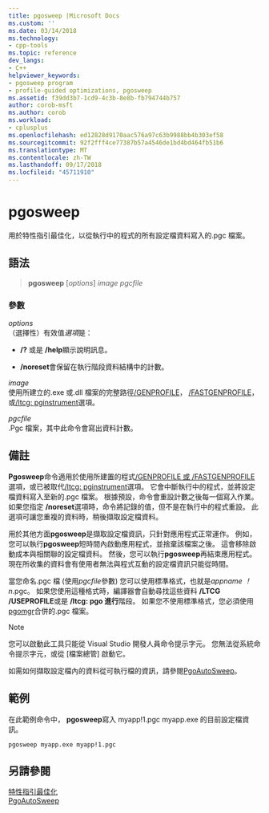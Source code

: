 ```yaml
---
title: pgosweep |Microsoft Docs
ms.custom: ''
ms.date: 03/14/2018
ms.technology:
- cpp-tools
ms.topic: reference
dev_langs:
- C++
helpviewer_keywords:
- pgosweep program
- profile-guided optimizations, pgosweep
ms.assetid: f39dd3b7-1cd9-4c3b-8e8b-fb794744b757
author: corob-msft
ms.author: corob
ms.workload:
- cplusplus
ms.openlocfilehash: ed12828d9170aac576a97c63b9988bb4b303ef58
ms.sourcegitcommit: 92f2fff4ce77387b57a4546de1bd4bd464fb51b6
ms.translationtype: MT
ms.contentlocale: zh-TW
ms.lasthandoff: 09/17/2018
ms.locfileid: "45711910"
---
```

# <a name="pgosweep"></a>pgosweep

用於特性指引最佳化，以從執行中的程式的所有設定檔資料寫入的.pgc 檔案。

## <a name="syntax"></a>語法

> **pgosweep** [*options*] *image* *pgcfile*

### <a name="parameters"></a>參數

*options*<br/>
（選擇性）有效值*選項*是：

- **/?** 或是 **/help**顯示說明訊息。

- **/noreset**會保留在執行階段資料結構中的計數。

*image*<br/>
使用所建立的.exe 或.dll 檔案的完整路徑[/GENPROFILE](genprofile-fastgenprofile-generate-profiling-instrumented-build.md)， [/FASTGENPROFILE](genprofile-fastgenprofile-generate-profiling-instrumented-build.md)，或[/ltcg: pginstrument](ltcg-link-time-code-generation.md)選項。

*pgcfile*<br/>
.Pgc 檔案，其中此命令會寫出資料計數。

## <a name="remarks"></a>備註

**Pgosweep**命令適用於使用所建置的程式[/GENPROFILE 或 /FASTGENPROFILE](genprofile-fastgenprofile-generate-profiling-instrumented-build.md)選項，或已被取代[/ltcg: pginstrument](ltcg-link-time-code-generation.md)選項。 它會中斷執行中的程式，並將設定檔資料寫入至新的.pgc 檔案。 根據預設，命令會重設計數之後每一個寫入作業。 如果您指定 **/noreset**選項時，命令將記錄的值，但不是在執行中的程式重設。 此選項可讓您重複的資料時，稍後擷取設定檔資料。

用於其他方面**pgosweep**是擷取設定檔資訊，只針對應用程式正常運作。 例如，您可以執行**pgosweep**短時間內啟動應用程式，並捨棄該檔案之後。 這會移除啟動成本與相關聯的設定檔資料。 然後，您可以執行**pgosweep**再結束應用程式。 現在所收集的資料會有使用者無法與程式互動的設定檔資訊只能從時間。

當您命名.pgc 檔 (使用*pgcfile*參數) 您可以使用標準格式，也就是*appname ！ n*.pgc。 如果您使用這種格式時，編譯器會自動尋找這些資料 **/LTCG /USEPROFILE**或是 **/ltcg: pgo 進行**階段。 如果您不使用標準格式，您必須使用[pgomgr](pgomgr.md)合併的.pgc 檔案。

> [!NOTE]
> 您可以啟動此工具只能從 Visual Studio 開發人員命令提示字元。 您無法從系統命令提示字元，或從 [檔案總管] 啟動它。

如需如何擷取設定檔內的資料從可執行檔的資訊，請參閱[PgoAutoSweep](pgoautosweep.md)。

## <a name="example"></a>範例

在此範例命令中， **pgosweep**寫入 myapp!1.pgc myapp.exe 的目前設定檔資訊。

`pgosweep myapp.exe myapp!1.pgc`

## <a name="see-also"></a>另請參閱

[特性指引最佳化](profile-guided-optimizations.md)<br/>
[PgoAutoSweep](pgoautosweep.md)<br/>
